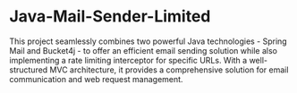 # Java-Mail-Sender-Limited
This project seamlessly combines two powerful Java technologies - Spring Mail and Bucket4j - to offer an efficient email sending solution while also implementing a rate limiting interceptor for specific URLs. With a well-structured MVC architecture, it provides a comprehensive solution for email communication and web request management.
